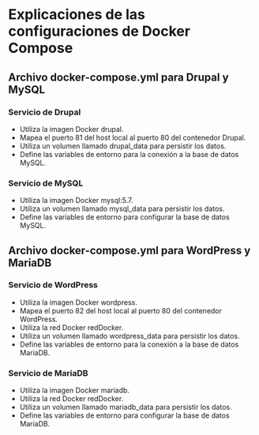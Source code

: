# Explicaciones de las configuraciones de Docker Compose

## Archivo docker-compose.yml para Drupal y MySQL

### Servicio de Drupal

- Utiliza la imagen Docker drupal.
- Mapea el puerto 81 del host local al puerto 80 del contenedor Drupal.
- Utiliza un volumen llamado drupal_data para persistir los datos.
- Define las variables de entorno para la conexión a la base de datos MySQL.

### Servicio de MySQL

- Utiliza la imagen Docker mysql:5.7.
- Utiliza un volumen llamado mysql_data para persistir los datos.
- Define las variables de entorno para configurar la base de datos MySQL.

## Archivo docker-compose.yml para WordPress y MariaDB

### Servicio de WordPress

- Utiliza la imagen Docker wordpress.
- Mapea el puerto 82 del host local al puerto 80 del contenedor WordPress.
- Utiliza la red Docker redDocker.
- Utiliza un volumen llamado wordpress_data para persistir los datos.
- Define las variables de entorno para la conexión a la base de datos MariaDB.

### Servicio de MariaDB

- Utiliza la imagen Docker mariadb.
- Utiliza la red Docker redDocker.
- Utiliza un volumen llamado mariadb_data para persistir los datos.
- Define las variables de entorno para configurar la base de datos MariaDB.

